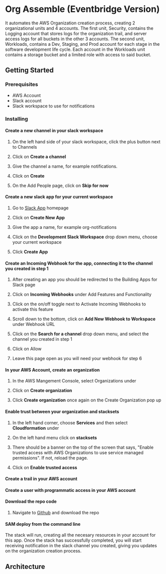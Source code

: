 # Org Assemble (Eventbridge Version)

It automates the AWS Organization creation process, creating 2 organizational units and 4 accounts. The first unit, Security, contains the Logging account that stores logs for the organization 
trail, and server access logs for all buckets in the other 3  accounts. The second unit, Workloads, contains a Dev, Staging, and Prod account for each stage in the software development life cycle. Each account in the Workloads 
unit contains a storage bucket and a limited role with access to said bucket.

## Getting Started

### Prerequisites

* AWS Account
* Slack account 
* Slack workspace to use for notifications


### Installing

#### Create a new channel in your slack workspace

1. On the left hand side of your slack workspace, click the plus button next to Channels

2. Click on **Create a channel**

3. Give the channel a name, for example notifications.

4. Click on **Create**

5. On the Add People page, click on **Skip for now**


#### Create a new slack app for your current workspace

1. Go to [Slack App](https://api.slack.com/apps) homepage
  
2. Click on **Create New App** 
  
3. Give the app a name, for example org-notifications
  
4. Click on the **Development Slack Workspace** drop down menu, choose your current workspace 
  
5. Click **Create App**
  

#### Create an Incoming Webhook for the app, connecting it to the channel you created in step 1 

1. After creating an app you should be redirected to the Building Apps for Slack page
  
2.  Click on **Incoming Webhooks** under Add Features and Functionality 
  
3. Click on the on/off toggle next to Activate Incoming Webhooks to activate this feature
  
4. Scroll down to the bottom, click on **Add New Webhook to Workspace** under Webhook URL
  
5. Click on the **Search for a channel** drop down menu, and select the channel you created in step 1
  
6. Click on Allow
  
7. Leave this page open as you will need your webhook for step 6


#### In your AWS Account, create an organization 

1. In the AWS Mangement Console, select Organizations under 
  
2. Click on **Create organization**
  
3. Click **Create organization** once again on the Create Organization pop up
  

####  Enable trust between your organization and stacksets

1. In the left hand corner, choose **Services** and then select **Cloudformation** under
  
2. On the left hand menu click on **stacksets**
  
3. There should be a banner on the top of the screen that says, "Enable trusted access with AWS Organizations to use service managed permissions". If not, reload the page.
  
4. Click on **Enable trusted access**


#### Create a trail in your AWS account


#### Create a user with programmatic access in your AWS account
  

#### Download the repo code

1. Navigate to [Github](https://github.com/k-morgan22/s3-serverless/blob/master) and download the repo

    
#### SAM deploy from the command line


The stack will run, creating all the necesary resources in your account for this app. 
Once the stack has successfully completed, you will start receiving notification in the slack channel you created, giving you updates on the organization creation process.


## Architecture
